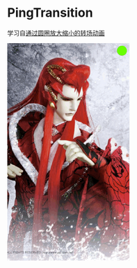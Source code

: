 # PingTransition

学习自[通过圆圈放大缩小的转场动画](http://www.kittenyang.com/pingtransition/)

![](https://github.com/949478479/Animations-Study/blob/master/PingTransition-image/PingTransition.gif)
